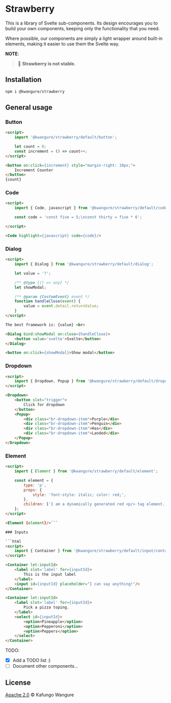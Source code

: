 
<!--
	This document is generated from 'docs/README_TEMPLATE.md'. Do not edit it directly.
-->
# Strawberry

This is a library of Svelte sub-components. Its design encourages you to build
your own components, keeping only the functionality that you need.

Where possible, our components are simply a light wrapper around built-in
elements, making it easier to use them the Svelte way.

**NOTE**:

> 🍓 **Strawberry is not stable.**

## Installation

```bash
npm i @kwangure/strawberry
```

## General usage

### Button

```html
<script>
	import '@kwangure/strawberry/default/button';

	let count = 0;
	const increment = () => count++;
</script>

<button on:click={increment} style="margin-right: 10px;">
	Increment Counter
</button>
{count}
```

### Code

```html
<script>
	import { Code, javascript } from '@kwangure/strawberry/default/code';

	const code = 'const five = 5;\nconst thirty = five * 6';

</script>

<Code highlight={javascript} code={code}/>
```

### Dialog

```html
<script>
	import { Dialog } from '@kwangure/strawberry/default/dialog';

	let value = '?';

	/** @type {() => any} */
	let showModal;

	/** @param {CustomEvent} event */
	function handleClose(event) {
		value = event.detail.returnValue;
	}
</script>

The best framework is: {value} <br>

<Dialog bind:showModal on:close={handleClose}>
	<button value='svelte'>Svelte</button>
</Dialog>

<button on:click={showModal}>Show modal</button>
```

### Dropdown

```html
<script>
    import { Dropdown, Popup } from '@kwangure/strawberry/default/dropdown';
</script>

<Dropdown>
	<button slot="trigger">
		Click for dropdown
	</button>
	<Popup>
		<div class="br-dropdown-item">Purple</div>
		<div class="br-dropdown-item">Penguin</div>
		<div class="br-dropdown-item">Has</div>
		<div class="br-dropdown-item">Landed</div>
	</Popup>
</Dropdown>
```

### Element

```html
<script>
    import { Element } from '@kwangure/strawberry/default/element';

    const element = {
    	type: 'p',
    	props: {
    		style: 'font-style: italic; color: red;',
    	},
    	children: ['I am a dynamically generated red <p/> tag element.'],
    };
</script>

<Element {element}/>```

### Inputs

```html
<script>
	import { Container } from '@kwangure/strawberry/default/input/container';
</script>

<Container let:inputId>
	<label slot='label' for={inputId}>
		This is the input label
	</label>
	<input id={inputId} placeholder="I can say anything!"/>
</Container>

<Container let:inputId>
	<label slot='label' for={inputId}>
		Pick a pizza toping.
	</label>
	<select id={inputId}>
		<option>Pineapple</option>
		<option>Pepperoni</option>
		<option>Peppers</option>
	</select>
</Container>
```

TODO:

- [x] Add a TODO list :)
- [ ] Document other components...

## License

[Apache 2.0](./LICENSE) © Kafungo Wangure


